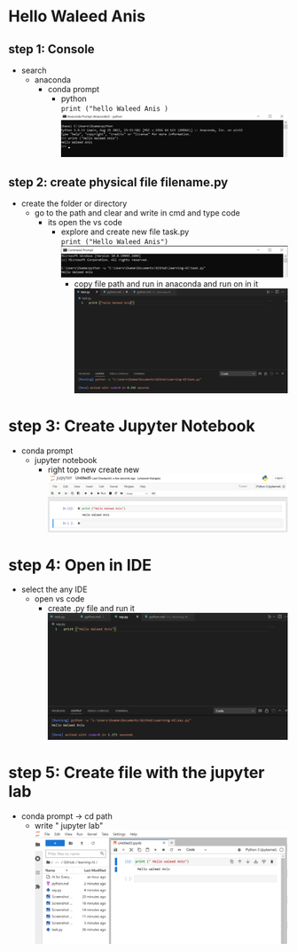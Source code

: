 # Hello Waleed Anis 
   ## step 1: Console 
   * search  
       * anaconda 
           * conda prompt
              * python <br>
                  ```print ("hello Waleed Anis ) ```
                  ![Alt text](Screenshot%202023-03-13%20200315.png)
                     

## step 2: create physical file filename.py
   * create the folder or directory
     * go to the path and clear and write in cmd and type code 
       * its open the vs code 
          * explore and create new file task.py <br>
            ``` print ("Hello Waleed Anis") ```
                        ![Alt text](Screenshot%202023-03-13%20200445.png)
              * copy file path and run in anaconda and run on in it <br>
                           ![Alt text](Screenshot%202023-03-13%20200832.png)

# step 3: Create Jupyter Notebook
  * conda prompt 
     * jupyter notebook 
          * right top new create new 
              ![Alt text](Screenshot%202023-03-13%20201213.png)

# step 4: Open in IDE 
  * select the any IDE 
    * open vs code 
      * create .py file and run it 
          ![Alt text](Screenshot%202023-03-13%20202010.png)


# step 5: Create file with the jupyter lab 
  * conda prompt -> cd path 
     * write " jupyter lab"<br>
        ![Alt text](Screenshot%202023-03-13%20202334.png)
              
            
                   
               

